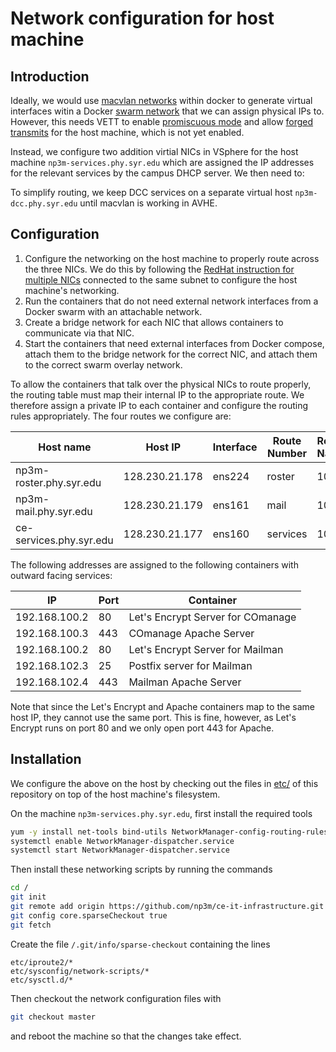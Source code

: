 # Network configuration for host machine

## Introduction

Ideally, we would use [macvlan networks](https://docs.docker.com/network/macvlan/) within docker to generate virtual interfaces witin a Docker [swarm network](https://neuvector.com/network-security/docker-swarm-container-networking/) that we can assign physical IPs to. However, this needs VETT to enable [promiscuous mode](https://docs.vmware.com/en/VMware-vSphere/6.0/com.vmware.vsphere.security.doc/GUID-92F3AB1F-B4C5-4F25-A010-8820D7250350.html) and allow [forged transmits](https://docs.vmware.com/en/VMware-vSphere/6.0/com.vmware.vsphere.security.doc/GUID-7DC6486F-5400-44DF-8A62-6273798A2F80.html) for the host machine, which is not yet enabled.

Instead, we configure two addition virtial NICs in VSphere for the host machine `np3m-services.phy.syr.edu` which are assigned the IP addresses for the relevant services by the campus DHCP server. We then need to:

To simplify routing, we keep DCC services on a separate virtual host `np3m-dcc.phy.syr.edu` until macvlan is working in AVHE.

## Configuration

 1. Configure the networking on the host machine to properly route across the three NICs. We do this by following the [RedHat instruction for multiple NICs](https://access.redhat.com/solutions/30564) connected to the same subnet to configure the host machine's networking.
 2. Run the containers that do not need external network interfaces from a Docker swarm with an attachable network.
 3. Create a bridge network for each NIC that allows containers to communicate via that NIC.
 4. Start the containers that need external interfaces from Docker compose, attach them to the bridge network for the correct NIC, and attach them to the correct swarm overlay network.
 
To allow the containers that talk over the physical NICs to route properly, the routing table must map their internal IP to the appropriate route. We therefore assign a private IP to each container and configure the routing rules appropriately. The four routes we configure are:

| Host name | Host IP | Interface | Route Number | Route Name | Private Subnet |
|-----------|---------|-----------|--------------|------------|----------------|
| np3m-roster.phy.syr.edu | 128.230.21.178 | ens224 | roster | 100 | 192.168.100.0/24 |
| np3m-mail.phy.syr.edu | 128.230.21.179 | ens161 | mail | 102 | 192.168.102.0/24 |
| ce-services.phy.syr.edu | 128.230.21.177 | ens160 | services | 103 | N/A |

The following addresses are assigned to the following containers with outward facing services:

| IP | Port | Container |
|----|------|-----------|
| 192.168.100.2 | 80 | Let's Encrypt Server for COmanage |
| 192.168.100.3 | 443 | COmanage Apache Server |
| 192.168.100.2 | 80 | Let's Encrypt Server for Mailman |
| 192.168.102.3 | 25 | Postfix server for Mailman |
| 192.168.102.4 | 443 | Mailman Apache Server |

Note that since the Let's Encrypt and Apache containers map to the same host IP, they cannot use the same port. This is fine, however, as Let's Encrypt runs on port 80 and we only open port 443 for Apache.

## Installation

We configure the above on the host by checking out the files in [etc/](https://github.com/np3m/ce-it-infrastructure/edit/master/etc) of this repository on top of the host machine's filesystem.

On the machine `np3m-services.phy.syr.edu`, first install the required tools
```sh
yum -y install net-tools bind-utils NetworkManager-config-routing-rules
systemctl enable NetworkManager-dispatcher.service
systemctl start NetworkManager-dispatcher.service
```

Then install these networking scripts by running the commands
```sh
cd /
git init
git remote add origin https://github.com/np3m/ce-it-infrastructure.git
git config core.sparseCheckout true
git fetch
```

Create the file `/.git/info/sparse-checkout` containing the lines
```
etc/iproute2/*
etc/sysconfig/network-scripts/*
etc/sysctl.d/*
```

Then checkout the network configuration files with
```sh
git checkout master
```
and reboot the machine so that the changes take effect.
